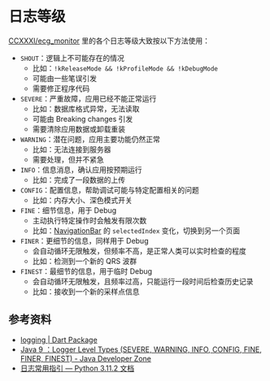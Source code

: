 # 日志等级

[CCXXXI/ecg_monitor](https://github.com/CCXXXI/ecg_monitor) 里的各个日志等级大致按以下方法使用：

- `SHOUT`：逻辑上不可能存在的情况
  - 比如：`!kReleaseMode && !kProfileMode && !kDebugMode`
  - 可能由一些笔误引发
  - 需要修正程序代码
- `SEVERE`：严重故障，应用已经不能正常运行
  - 比如：数据库格式异常，无法读取
  - 可能由 Breaking changes 引发
  - 需要清除应用数据或卸载重装
- `WARNING`：潜在问题，应用主要功能仍然正常
  - 比如：无法连接到服务器
  - 需要处理，但并不紧急
- `INFO`：信息消息，确认应用按预期运行
  - 比如：完成了一段数据的上传
- `CONFIG`：配置信息，帮助调试可能与特定配置相关的问题
  - 比如：内存大小、深色模式开关
- `FINE`：细节信息，用于 Debug
  - 主动执行特定操作时会触发有限次数
  - 比如：[NavigationBar](https://api.flutter.dev/flutter/material/NavigationBar-class.html) 的 `selectedIndex` 变化，切换到另一个页面
- `FINER`：更细节的信息，同样用于 Debug
  - 会自动循环无限触发，但频率不高，是正常人类可以实时检查的程度
  - 比如：检测到一个新的 QRS 波群
- `FINEST`：最细节的信息，用于临时 Debug
  - 会自动循环无限触发，且频率过高，只能运行一段时间后检查历史记录
  - 比如：接收到一个新的采样点信息

## 参考资料

- [logging | Dart Package](https://pub.dev/packages/logging)
- [Java 9 ：Logger Level Types (SEVERE, WARNING, INFO, CONFIG, FINE, FINER, FINEST) - Java Developer Zone](https://javadeveloperzone.com/java-9/java-9-logger-level-types-severe-warning-info-config-fine-finer-finest/)
- [日志常用指引 — Python 3.11.2 文档](https://docs.python.org/zh-cn/3/howto/logging.html)
